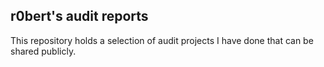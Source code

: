 ## r0bert's audit reports
This repository holds a selection of audit projects I have done that can be shared publicly.
